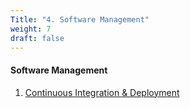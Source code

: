 ```yaml
---
Title: "4. Software Management"
weight: 7
draft: false
---
```


#### Software Management

1. [Continuous Integration &amp; Deployment](/lifecycle/ci)
<!-- 2. [Software Management](/lifecycle/management): Skills (1), Scrum (2) -->
